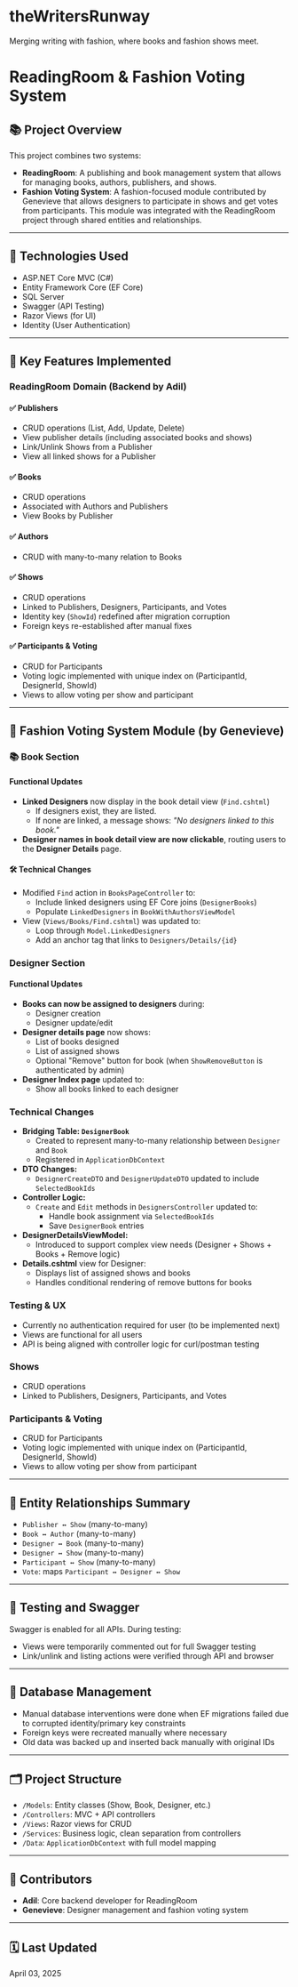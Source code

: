 # theWritersRunway
Merging writing with fashion, where books and fashion shows meet.

# ReadingRoom & Fashion Voting System

## 📚 Project Overview

This project combines two systems:

- **ReadingRoom**: A publishing and book management system that allows for managing books, authors, publishers, and shows.
- **Fashion Voting System**: A fashion-focused module contributed by Genevieve that allows designers to participate in shows and get votes from participants. This module was integrated with the ReadingRoom project through shared entities and relationships.

---

## 🧱 Technologies Used

- ASP.NET Core MVC (C#)
- Entity Framework Core (EF Core)
- SQL Server
- Swagger (API Testing)
- Razor Views (for UI)
- Identity (User Authentication)

---

## 🔄 Key Features Implemented

### ReadingRoom Domain (Backend by Adil)

#### ✅ Publishers
- CRUD operations (List, Add, Update, Delete)
- View publisher details (including associated books and shows)
- Link/Unlink Shows from a Publisher
- View all linked shows for a Publisher

#### ✅ Books
- CRUD operations
- Associated with Authors and Publishers
- View Books by Publisher

#### ✅ Authors
- CRUD with many-to-many relation to Books

#### ✅ Shows
- CRUD operations
- Linked to Publishers, Designers, Participants, and Votes
- Identity key (`ShowId`) redefined after migration corruption
- Foreign keys re-established after manual fixes

#### ✅ Participants & Voting
- CRUD for Participants
- Voting logic implemented with unique index on (ParticipantId, DesignerId, ShowId)
- Views to allow voting per show and participant

---

## 🎨 Fashion Voting System Module (by Genevieve)

### 📚 Book Section 

#### Functional Updates
- **Linked Designers** now display in the book detail view (`Find.cshtml`)
  - If designers exist, they are listed.
  - If none are linked, a message shows: *"No designers linked to this book."*
- **Designer names in book detail view are now clickable**, routing users to the **Designer Details** page.

#### 🛠️ Technical Changes
- Modified `Find` action in `BooksPageController` to:
  - Include linked designers using EF Core joins (`DesignerBooks`)
  - Populate `LinkedDesigners` in `BookWithAuthorsViewModel`
- View (`Views/Books/Find.cshtml`) was updated to:
  - Loop through `Model.LinkedDesigners`
  - Add an anchor tag that links to `Designers/Details/{id}`



### Designer Section 

#### Functional Updates
- **Books can now be assigned to designers** during:
  - Designer creation
  - Designer update/edit
- **Designer details page** now shows:
  - List of books designed
  - List of assigned shows
  - Optional "Remove" button for book (when `ShowRemoveButton` is authenticated by admin)
- **Designer Index page** updated to:
  - Show all books linked to each designer

### Technical Changes
- **Bridging Table: `DesignerBook`**
  - Created to represent many-to-many relationship between `Designer` and `Book`
  - Registered in `ApplicationDbContext`
- **DTO Changes:**
  - `DesignerCreateDTO` and `DesignerUpdateDTO` updated to include `SelectedBookIds`
- **Controller Logic:**
  - `Create` and `Edit` methods in `DesignersController` updated to:
    - Handle book assignment via `SelectedBookIds`
    - Save `DesignerBook` entries
- **DesignerDetailsViewModel:**
  - Introduced to support complex view needs (Designer + Shows + Books + Remove logic)
- **Details.cshtml** view for Designer:
  - Displays list of assigned shows and books
  - Handles conditional rendering of remove buttons for books


### Testing & UX

- Currently no authentication required for user (to be implemented next)
- Views are functional for all users
- API is being aligned with controller logic for curl/postman testing


### Shows
- CRUD operations
- Linked to Publishers, Designers, Participants, and Votes

### Participants & Voting
- CRUD for Participants
- Voting logic implemented with unique index on (ParticipantId, DesignerId, ShowId)
- Views to allow voting per show from participant

---

## 🔗 Entity Relationships Summary

- `Publisher ↔ Show` (many-to-many)
- `Book ↔ Author` (many-to-many)
- `Designer ↔ Book` (many-to-many)
- `Designer ↔ Show` (many-to-many)
- `Participant ↔ Show` (many-to-many)
- `Vote`: maps `Participant ↔ Designer ↔ Show`

---

## 🧪 Testing and Swagger

Swagger is enabled for all APIs. During testing:
- Views were temporarily commented out for full Swagger testing
- Link/unlink and listing actions were verified through API and browser

---

## 🧠 Database Management

- Manual database interventions were done when EF migrations failed due to corrupted identity/primary key constraints
- Foreign keys were recreated manually where necessary
- Old data was backed up and inserted back manually with original IDs

---

## 🗂️ Project Structure

- `/Models`: Entity classes (Show, Book, Designer, etc.)
- `/Controllers`: MVC + API controllers
- `/Views`: Razor views for CRUD
- `/Services`: Business logic, clean separation from controllers
- `/Data`: `ApplicationDbContext` with full model mapping

---

## 👥 Contributors

- **Adil**: Core backend developer for ReadingRoom
- **Genevieve**: Designer management and fashion voting system

---

## 🗓️ Last Updated
April 03, 2025

